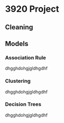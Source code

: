 # 3920 Project 


## Cleaning

## Models

### Association Rule
dhgghdohgjgldhgdhf
### Clustering
dhgghdohgjgldhgdhf
### Decision Trees
dhgghdohgjgldhgdhf
